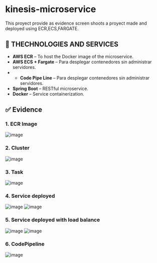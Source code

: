 # kinesis-microservice
This proyect provide as evidence screen shoots a proyect made and deployed using ECR,ECS,FARGATE. 

## 🚀 THECHNOLOGIES AND  SERVICES 

- **AWS ECR** – To host the Docker image of the microservice.
- **AWS ECS + Fargate** – Para desplegar contenedores sin administrar servidores.
- - **Code Pipe Line** – Para desplegar contenedores sin administrar servidores.
- **Spring Boot** – RESTful microservice.
- **Docker** – Service containerization.

## ✅ Evidence
### 1. ECR Image
![image](https://github.com/user-attachments/assets/56daf282-2fbe-452c-b3a5-6c46fe1897fd)
### 2. Cluster
![image](https://github.com/user-attachments/assets/cdd918d4-c4de-456c-83db-5e5dd858083e)

### 3. Task
![image](https://github.com/user-attachments/assets/6a46fac4-fde1-463a-a7be-77b20eaa2f2f)

### 4. Service deployed
![image](https://github.com/user-attachments/assets/92d03d91-209c-4d7d-80a2-c75c5cf1d1d5)
![image](https://github.com/user-attachments/assets/18e61668-ba19-4710-b6ee-6d5317d3059f)

### 5. Service deployed with load balance 
![image](https://github.com/user-attachments/assets/8a5a394a-03fb-4257-ba6e-16d6882ceb3d)
![image](https://github.com/user-attachments/assets/9c60cfb7-f713-4326-9cd1-cbcd077d68f4)

### 6. CodePipeline
![image](https://github.com/user-attachments/assets/193a3a52-5876-4634-a7c9-c00c5f95ee57)

